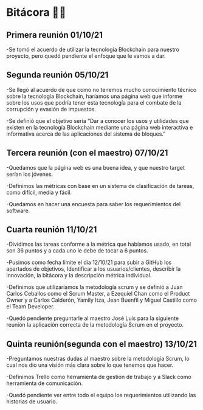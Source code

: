 # Bitácora 📌📃

## Primera reunión 01/10/21
-Se tomó el acuerdo de utilizar la tecnología Blockchain para nuestro proyecto, pero quedó pendiente el enfoque que le vamos a dar.

## Segunda reunión 05/10/21
-Se llegó al acuerdo de que como no tenemos mucho conocimiento técnico sobre la tecnología Blockchain, haríamos una página web que informe sobre los usos que podría tener esta tecnología para el combate de la corrupción y evasión de impuestos.

-Se definió que el objetivo sería “Dar a conocer los usos y utilidades que existen en la tecnología Blockchain mediante una página web interactiva e informativa acerca de las aplicaciones del sistema de bloques.”

## Tercera reunión (con el maestro) 07/10/21
-Quedamos que la página web es una buena idea, y que nuestro target serían los jóvenes.

-Definimos las métricas con base en un sistema de clasificación de tareas, como difícil, media y fácil.

-Quedamos en hacer una encuesta para saber los requerimientos del software.

## Cuarta reunión 11/10/21
-Dividimos las tareas conforme a la métrica que habíamos usado, en total son 36 puntos y a cada uno le debe de tocar a 6 puntos.

-Pusimos como fecha límite el día 12/10/21 para subir a GitHub los apartados de objetivos, Identificar a los usuarios/clientes, describir la innovación, la bitácora y la descripción métrica individual.

-Definimos que utilizaríamos la metodología scrum y se definió a Juan Carlos Ceballos como el Scrum Master, a Ezequiel Chan como el Product Owner y a Carlos Calderón, Yamily Itza, Jean Buenfil y Miguel Castillo como el Team Developer.

-Quedó pendiente preguntarle al maestro José Luis para la siguiente reunión la aplicación correcta de la metodología Scrum en el proyecto.

## Quinta reunión(segunda con el maestro) 13/10/21
-Preguntamos nuestras dudas al maestro sobre la metodología Scrum, lo cual nos dio una visión más clara sobre lo que tenemos que hacer.

-Definimos Trello como herramienta de gestión de trabajo y a Slack como herramienta de comunicación.

-Quedó pendiente ver entre todo el equipo los requerimientos utilizando las historias de usuario.



